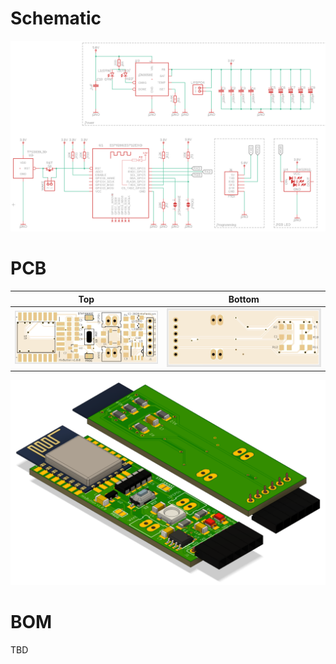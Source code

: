 # Schematic
![Schematic](images/schematic.png)

# PCB
| Top                                 | Bottom                                 |
|-------------------------------------|----------------------------------------|
| ![PCB top view](images/pcb_top.png) | ![PCB bottom view](images/pcb_bot.png) |

![3D PCB](images/pcb_3d.png)

# BOM
TBD
